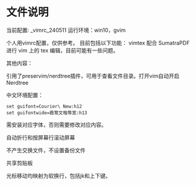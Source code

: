 # 文件说明

当前配置: \_vimrc\_240511
运行环境：win10，gvim

个人用vimrc配置，仅供参考。
目前包括以下功能：
vimtex 配合 SumatraPDF 进行 vim 上的 tex 编辑，目前可能有一些问题。

其他内容：

引用了preservim/nerdtree插件，可用于查看文件目录。打开vim自动开启Nerdtree

中文环境配置：
~~~
set guifont=Courier\ New:h12
set guifontwide=霞鹜文楷等宽:h13
~~~
需安装对应字体，否则需要修改对应内容。

自动折行和按屏幕行滚动屏幕

不产生交换文件，不设置备份文件

共享剪贴板

光标移动均映射为软换行，包括jk和上下键。